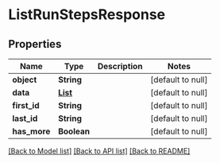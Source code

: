 # ListRunStepsResponse
## Properties

| Name | Type | Description | Notes |
|------------ | ------------- | ------------- | -------------|
| **object** | **String** |  | [default to null] |
| **data** | [**List**](RunStepObject.md) |  | [default to null] |
| **first\_id** | **String** |  | [default to null] |
| **last\_id** | **String** |  | [default to null] |
| **has\_more** | **Boolean** |  | [default to null] |

[[Back to Model list]](../README.md#documentation-for-models) [[Back to API list]](../README.md#documentation-for-api-endpoints) [[Back to README]](../README.md)

